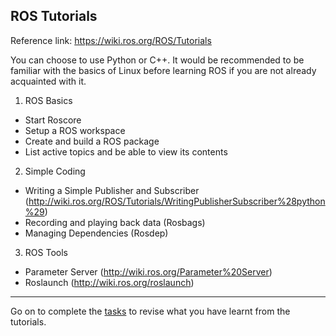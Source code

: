## ROS Tutorials

Reference link: <https://wiki.ros.org/ROS/Tutorials>

You can choose to use Python or C++. It would be recommended to be familiar with the basics of Linux before learning ROS if you are not already acquainted with it. 

1) ROS Basics  
- Start Roscore  
- Setup a ROS workspace  
- Create and build a ROS package  
- List active topics and be able to view its contents

2) Simple Coding  
- Writing a Simple Publisher and Subscriber (<http://wiki.ros.org/ROS/Tutorials/WritingPublisherSubscriber%28python%29>)  
- Recording and playing back data (Rosbags)  
- Managing Dependencies (Rosdep)

3) ROS Tools  
- Parameter Server (<http://wiki.ros.org/Parameter%20Server>)  
- Roslaunch (<http://wiki.ros.org/roslaunch>)  

___

Go on to complete the [tasks](ros-tasks.md) to revise what you have learnt from the tutorials.